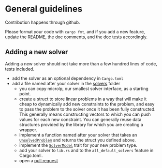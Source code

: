 # General guidelines

Contribution happens through github.

Please format your code with `cargo fmt`, and if you add a new feature, update the README, the doc comments, and the doc tests accordingly.

## Adding a new solver

Adding a new solver should not take more than a few hundred lines of code, tests included.

- add the solver as an optional dependency in `Cargo.toml`
- add a file named after your solver in the [solvers](./src/solvers) folder
  - you can copy microlp, our smallest solver interface, as a starting point.
  - create a struct to store linear problems in a way that will make it cheap to dynamically add new constraints to the problem,
    and easy to pass the problem to the solver once it has been fully constructed.
    This generally means constructing vectors to which you can push values for each new constraint.
    You can generally reuse data structures provided by the library for which you are creating a wrapper.
  - implement a function named after your solver that takes an [`UnsolvedProblem`](https://docs.rs/good_lp/latest/good_lp/variable/struct.UnsolvedProblem.html) and returns the struct you defined above.
  - implement the [`SolverModel`](https://docs.rs/good_lp/latest/good_lp/index.html#reexport.SolverModel) trait for your new problem type.
  - add your solver to `lib.rs` and to the `all_default_solvers` feature in Cargo.toml.
  - open a [pull request](https://github.com/rust-or/good_lp/pulls)
